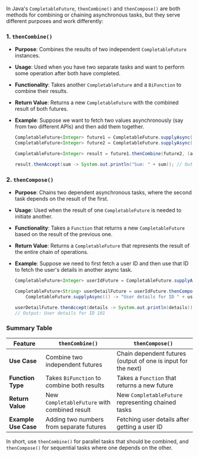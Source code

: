 In Java's `CompletableFuture`, `thenCombine()` and `thenCompose()` are both methods for combining or chaining asynchronous tasks, but they serve different purposes and work differently:

### 1. **`thenCombine()`**

- **Purpose**: Combines the results of two independent `CompletableFuture` instances.
- **Usage**: Used when you have two separate tasks and want to perform some operation after both have completed.
- **Functionality**: Takes another `CompletableFuture` and a `BiFunction` to combine their results.
- **Return Value**: Returns a new `CompletableFuture` with the combined result of both futures.

- **Example**:
  Suppose we want to fetch two values asynchronously (say from two different APIs) and then add them together.

  ```java
  CompletableFuture<Integer> future1 = CompletableFuture.supplyAsync(() -> 20);
  CompletableFuture<Integer> future2 = CompletableFuture.supplyAsync(() -> 30);

  CompletableFuture<Integer> result = future1.thenCombine(future2, (a, b) -> a + b);
  
  result.thenAccept(sum -> System.out.println("Sum: " + sum)); // Output: Sum: 50
  ```

### 2. **`thenCompose()`**

- **Purpose**: Chains two dependent asynchronous tasks, where the second task depends on the result of the first.
- **Usage**: Used when the result of one `CompletableFuture` is needed to initiate another.
- **Functionality**: Takes a `Function` that returns a new `CompletableFuture` based on the result of the previous one.
- **Return Value**: Returns a `CompletableFuture` that represents the result of the entire chain of operations.

- **Example**:
  Suppose we need to first fetch a user ID and then use that ID to fetch the user's details in another async task.

  ```java
  CompletableFuture<Integer> userIdFuture = CompletableFuture.supplyAsync(() -> 101);

  CompletableFuture<String> userDetailFuture = userIdFuture.thenCompose(userId ->
      CompletableFuture.supplyAsync(() -> "User details for ID " + userId));

  userDetailFuture.thenAccept(details -> System.out.println(details));
  // Output: User details for ID 101
  ```

### Summary Table

| Feature            | `thenCombine()`                                | `thenCompose()`                                    |
|--------------------|------------------------------------------------|----------------------------------------------------|
| **Use Case**       | Combine two independent futures                | Chain dependent futures (output of one is input for the next) |
| **Function Type**  | Takes `BiFunction` to combine both results     | Takes a `Function` that returns a new future       |
| **Return Value**   | New `CompletableFuture` with combined result   | New `CompletableFuture` representing chained tasks |
| **Example Use Case** | Adding two numbers from separate futures     | Fetching user details after getting a user ID      |

In short, use `thenCombine()` for parallel tasks that should be combined, and `thenCompose()` for sequential tasks where one depends on the other.